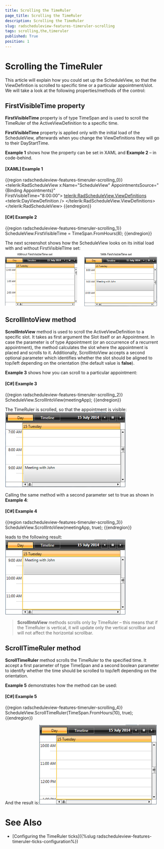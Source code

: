 ```yaml
---
title: Scrolling the TimeRuler
page_title: Scrolling the TimeRuler
description: Scrolling the TimeRuler
slug: radscheduleview-features-timeruler-scrolling
tags: scrolling,the,timeruler
published: True
position: 1
---
```


# Scrolling the TimeRuler



This article will explain how you could set up the ScheduleView, so that the ViewDefintion is scrolled to specific time or a particular appointment/slot.  We will take a look at the following properties/methods of the control:

## FirstVisibleTime property

__FirstVisibleTime__ property is of type TimeSpan and is used to scroll the TimeRuler of the ActiveViewDefinition to a specific time. 

__FirstVisibleTime__ property is applied only with the initial load of the ScheduleView, afterwards when you change the ViewDefinitions they will go to their DayStartTime.

__Example 1__ shows how the property can be set in XAML and __Example 2__ – in code-behind.

#### __[XAML] Example 1__

{{region radscheduleview-features-timeruler-scrolling_0}}
	<telerik:RadScheduleView x:Name="ScheduleView"
	    AppointmentsSource="{Binding Appointments}"                                  
	                         FirstVisibleTime="8:00:00">
	     <telerik:RadScheduleView.ViewDefinitions>
	          <telerik:DayViewDefinition />
	     </telerik:RadScheduleView.ViewDefinitions>
	</telerik:RadScheduleView>
	{{endregion}}



#### __[C#] Example 2__

{{region radscheduleview-features-timeruler-scrolling_1}}
	ScheduleView.FirstVisibleTime = TimeSpan.FromHours(8);
	{{endregion}}



The next screenshot shows how the ScheduleView looks on its initial load with and without FirstVisibleTIme set:![radscheduleview features timeruler scrolling 1](images/radscheduleview_features_timeruler_scrolling_1.png)

## ScrollIntoView method

__ScrollIntoView__ method is used to scroll the ActiveViewDefinition to a specific slot. It takes as first argument the Slot itself or an Appointment. In case the parameter is of type Appointment (or an occurrence of a recurrent appointment), the method calculates the slot where the appointment is placed and scrolls to it. Additionally, ScrollIntoView accepts a second optional parameter which identifies whether the slot should be aligned to top/left depending on the orientation (the default value is __false__).
        

__Example 3__ shows how you can scroll to a particular appointment:

#### __[C#] Example 3__

{{region radscheduleview-features-timeruler-scrolling_2}}
	ScheduleView.ScrollIntoView(meetingApp);
	{{endregion}}



The TimeRuler is scrolled, so that the appointment is visible:![radscheduleview features timeruler scrolling 2](images/radscheduleview_features_timeruler_scrolling_2.png)

Calling the same method with a second parameter set to true as shown in __Example 4__:

#### __[C#] Example 4__

{{region radscheduleview-features-timeruler-scrolling_3}}
	ScheduleView.ScrollIntoView(meetingApp, true);
	{{endregion}}



leads to the following result:![radscheduleview features timeruler scrolling 3](images/radscheduleview_features_timeruler_scrolling_3.png)

>__ScrollIntoView__ methods scrolls only by TimeRuler – this means that if the TimeRuler is vertical, it will update only the vertical scrollbar and will not affect the horizontal scrollbar.

## ScrollTimeRuler method

__ScrollTimeRuler__ method scrolls the TimeRuler to the specified time. It accept a first parameter of type TimeSpan and a second boolean parameter to identify whether the time should be scrolled to top/left depending on the orientation.

__Example 5__ demonstrates how the method can be used:

#### __[C#] Example 5__

{{region radscheduleview-features-timeruler-scrolling_4}}
	ScheduleView.ScrollTimeRuler(TimeSpan.FromHours(10), true);
	{{endregion}}



And the result is:![radscheduleview features timeruler scrolling 4](images/radscheduleview_features_timeruler_scrolling_4.png)

# See Also

 * [Configuring the TimeRuler ticks]({%slug radscheduleview-features-timeruler-ticks-configuration%})
